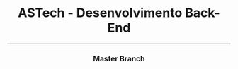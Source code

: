 <h1 align="center">ASTech - Desenvolvimento Back-End</h1>
<hr/>
<h3 align="center">Master Branch</h3>